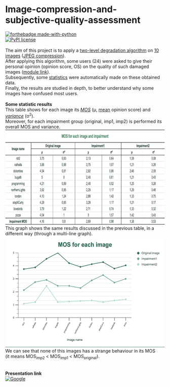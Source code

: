 # Image-compression-and-subjective-quality-assessment
[![forthebadge made-with-python](http://ForTheBadge.com/images/badges/made-with-python.svg)](https://www.python.org/)
<br>
[![PyPI license](https://img.shields.io/pypi/l/ansicolortags.svg)](https://github.com/Amatofrancesco99/Image-compression-and-subjective-quality-assessment/blob/main/LICENSE)
<br>
<br>
The aim of this project is to apply a [two-level degradation algorithm](https://github.com/Amatofrancesco99/Image-compression-and-subjective-quality-assessment/tree/main/main.py) on [10 images](https://github.com/Amatofrancesco99/Image-compression-and-subjective-quality-assessment/tree/main/Original%20images) ([JPEG compression](https://www.ece.ucdavis.edu/cerl/reliablejpeg/compression/)).
<br>
After applying this algorithm, some users (24) were asked to give their personal opinion (opinion score, OS) on the quality of such damaged images ([module link](https://docs.google.com/forms/d/1sbGq9buDY81KzAQer61JFAOOB_Cx7w-6KJtURkBYlQM/edit?usp=sharing)).
<br>
Subsequently, some [statistics](https://docs.google.com/spreadsheets/d/1KzE92K5fdU3O7zQb6gbgB_71cHL2H_fhqHaPDHUbvUY/edit?usp=sharing) were automatically made on these obtained data.
<br>
Finally, the results are studied in depth, to better understand why some images have confused most users.
<br><br>
**Some statistic results**
<br>
This table shows for each image its *[MOS](https://www.twilio.com/docs/glossary/what-is-mean-opinion-score-mos)* (&mu;, [mean](https://en.wikipedia.org/wiki/Mean) opinion score) and *[variance](https://en.wikipedia.org/wiki/Variance)* (&#963;<sup>2</sup>).
<br>
Moreover, for each impairment group (original, imp1, imp2) is performed its overall MOS and variance.
<br>
<img src="https://github.com/Amatofrancesco99/Image-compression-and-subjective-quality-assessment/blob/main/statistical%20results%20images/mos-table.png" width="800" height="300">
<br>
This graph shows the same results discussed in the previous table, in a different way (through a multi-line graph).
<br>
<img src="https://github.com/Amatofrancesco99/Image-compression-and-subjective-quality-assessment/blob/main/statistical%20results%20images/mos-graph.png" width="600" height="350">
<br>
We can see that none of this images has a strange behaviour in its MOS
<br>
(it means MOS<sub>imp2</sub> < MOS<sub>imp1</sub> < MOS<sub>original</sub>).
<br><br><br>
**Presentation link**
<br>
[![Google](https://img.shields.io/badge/google-4285F4?style=for-the-badge&logo=google&logoColor=white)](https://docs.google.com/presentation/d/13nk13bs2LWd0VW3bJVGlTVi19dvzVleI0sHtMW1I2rw/edit?usp=sharing)
